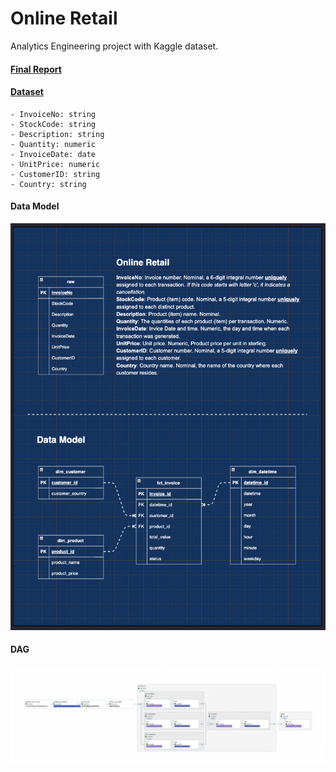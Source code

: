 # Online Retail
Analytics Engineering project with Kaggle dataset.

#### [Final Report](https://lookerstudio.google.com/u/0/reporting/a9212a13-d175-4d19-bc5b-92396afc6689/page/p_3k96xp21ad)

#### [Dataset](https://www.kaggle.com/datasets/tunguz/online-retail)
    - InvoiceNo: string 
    - StockCode: string 
    - Description: string
    - Quantity: numeric
    - InvoiceDate: date
    - UnitPrice: numeric
    - CustomerID: string
    - Country: string

#### Data Model
![alt text for screen readers](/include/dataset/data_model.jpg "Star Schema")

#### DAG
![alt text for screen readers](/include/dataset/dag.png "Flow")